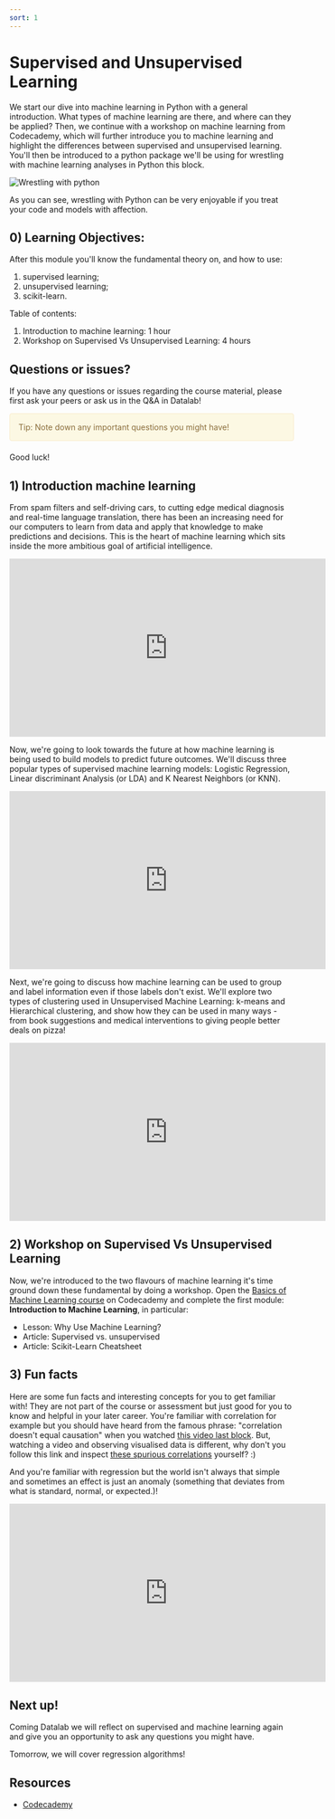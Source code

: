 ```yaml
---
sort: 1
---
```


# Supervised and Unsupervised Learning

We start our dive into machine learning in Python with a general introduction. What types of machine learning are there, and where can they be applied? Then, we continue with a workshop on machine learning from Codecademy, which will further introduce you to machine learning and highlight the differences between supervised and unsupervised learning. You'll then be introduced to a python package we'll be using for wrestling with machine learning analyses in Python this block.

![Wrestling with python](https://img.bleacherreport.net/img/images/photos/001/827/636/jake_crop_north.jpg?1344284539&w=3072&h=2048)

As you can see, wrestling with Python can be very enjoyable if you treat your code and models with affection.

## 0) Learning Objectives:
After this module you'll know the fundamental theory on, and how to use:
1. supervised learning;
2. unsupervised learning;
3. scikit-learn.

Table of contents:
1. Introduction to machine learning: 1 hour
2. Workshop on Supervised Vs Unsupervised Learning: 4 hours



## Questions or issues?
If you have any questions or issues regarding the course material, please first ask your peers or ask us in the Q&A in Datalab!

<div style="padding: 15px; border: 1px solid transparent; border-color: transparent; margin-bottom: 20px; border-radius: 4px; color: #8a6d3b;; background-color: #fcf8e3; border-color: #faebcc;">
Tip: Note down any important questions you might have!
 </div>

Good luck!


## 1) Introduction machine learning
From spam filters and self-driving cars, to cutting edge medical diagnosis and real-time language translation, there has been an increasing need for our computers to learn from data and apply that knowledge to make predictions and decisions. This is the heart of machine learning which sits inside the more ambitious goal of artificial intelligence.
<iframe width="560" height="315" src="https://www.youtube.com/embed/z-EtmaFJieY" title="YouTube video player" frameborder="0" allow="accelerometer; autoplay; clipboard-write; encrypted-media; gyroscope; picture-in-picture" allowfullscreen></iframe>

Now, we're going to look towards the future at how machine learning is being used to build models to predict future outcomes. We'll discuss three popular types of supervised machine learning models: Logistic Regression, Linear discriminant Analysis (or LDA) and K Nearest Neighbors (or KNN).
<iframe width="560" height="315" src="https://www.youtube.com/embed/jmLid2x9eKg" title="YouTube video player" frameborder="0" allow="accelerometer; autoplay; clipboard-write; encrypted-media; gyroscope; picture-in-picture" allowfullscreen></iframe>

Next, we're going to discuss how machine learning can be used to group and label information even if those labels don't exist. We'll explore two types of clustering used in Unsupervised Machine Learning: k-means and Hierarchical clustering, and show how they can be used in many ways - from book suggestions and medical interventions to giving people better deals on pizza!
<iframe width="560" height="315" src="https://www.youtube.com/embed/IUn8k5zSI6g" title="YouTube video player" frameborder="0" allow="accelerometer; autoplay; clipboard-write; encrypted-media; gyroscope; picture-in-picture" allowfullscreen></iframe>

## 2) Workshop on Supervised Vs Unsupervised Learning
Now, we're introduced to the two flavours of machine learning it's time ground down these fundamental by doing a workshop. Open the [Basics of Machine Learning course](https://www.codecademy.com/learn/machine-learning) on Codecademy and complete the first module: **Introduction to Machine Learning**, in particular:
- Lesson: Why Use Machine Learning?
- Article: Supervised vs. unsupervised
- Article: Scikit-Learn Cheatsheet

## 3) Fun facts
Here are some fun facts and interesting concepts for you to get familiar with! They are not part of the course or assessment but just good for you to know and helpful in your later career. You're familiar with correlation for example but you should have heard from the famous phrase: "correlation doesn't equal causation" when you watched [this video last block](https://youtu.be/GtV-VYdNt_g). But, watching a video and observing visualised data is different, why don't you follow this link and inspect [these spurious correlations](https://tylervigen.com/spurious-correlations) yourself? :)

And you're familiar with regression but the world isn't always that simple and sometimes an effect is just an anomaly (something that deviates from what is standard, normal, or expected.)!
<iframe width="560" height="315" src="https://www.youtube.com/embed/1tSqSMOyNFE" title="YouTube video player" frameborder="0" allow="accelerometer; autoplay; clipboard-write; encrypted-media; gyroscope; picture-in-picture" allowfullscreen></iframe>


## Next up!
Coming Datalab we will reflect on supervised and machine learning again and give you an opportunity to ask any questions you might have.

Tomorrow, we will cover regression algorithms!


## Resources
- [Codecademy](https://www.codecademy.com/learn/machine-learning)
